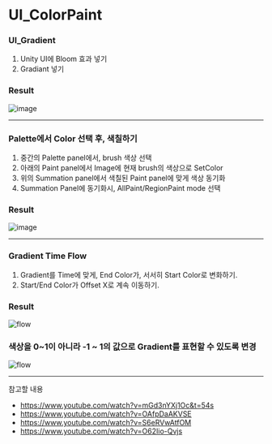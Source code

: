 # UI_ColorPaint

### UI_Gradient
1. Unity UI에 Bloom 효과 넣기
2. Gradiant 넣기

### Result
![image](https://github.com/user-attachments/assets/e5fb52c2-2829-400e-8d4c-9e9665b3f723)

-----
### Palette에서 Color 선택 후, 색칠하기
1. 중간의 Palette panel에서, brush 색상 선택
2. 아래의 Paint panel에서 Image에 현재 brush의 색상으로 SetColor
3. 위의 Summation panel에서 색칠된 Paint panel에 맞게 색상 동기화
4. Summation Panel에 동기화시, AllPaint/RegionPaint mode 선택

### Result
![image](https://github.com/user-attachments/assets/dd6947d0-2151-45aa-a36f-9daef3c62c79)

-----
### Gradient Time Flow
1. Gradient를 Time에 맞게, End Color가, 서서히 Start Color로 변화하기.
2. Start/End Color가 Offset X로 계속 이동하기.

### Result
![flow](https://github.com/user-attachments/assets/27dc91a2-5442-455e-98f7-e7dff7eca14b)


### 색상을 0~1이 아니라 -1 ~ 1의 값으로 Gradient를 표현할 수 있도록 변경
![flow](https://github.com/user-attachments/assets/eebf39cf-db17-448c-b3b0-d1a0c2cf316e)





------
참고할 내용
- https://www.youtube.com/watch?v=mGd3nYXj1Oc&t=54s
- https://www.youtube.com/watch?v=OAfpDaAKVSE
- https://www.youtube.com/watch?v=S6eRVwAtfOM
- https://www.youtube.com/watch?v=O62Iio-Qvjs
